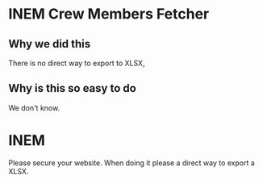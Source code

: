 # INEM Crew Members Fetcher

## Why we did this

There is no direct way to export to XLSX,

## Why is this so easy to do

We don't know.

# INEM

Please secure your website. When doing it please a direct way to export a XLSX.
